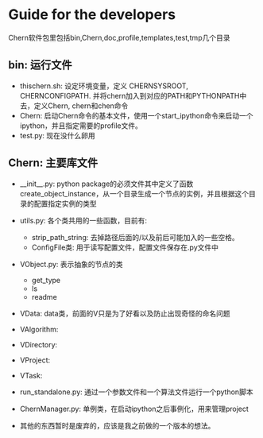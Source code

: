 # Guide for the developers

Chern软件包里包括bin,Chern,doc,profile,templates,test,tmp几个目录

## bin: 运行文件
+ thischern.sh: 设定环境变量，定义 CHERNSYSROOT, CHERNCONFIGPATH. 并将chern加入到对应的PATH和PYTHONPATH中去，定义Chern, chern和chen命令
+ Chern: 启动Chern命令的基本文件，使用一个start_ipython命令来启动一个ipython，并且指定需要的profile文件。
+ test.py: 现在没什么卵用

## Chern: 主要库文件
+ \_\_init\_\_.py: python package的必须文件其中定义了函数create_object_instance，从一个目录生成一个节点的实例，并且根据这个目录的配置指定实例的类型
+ utils.py: 各个类共用的一些函数，目前有:
    + strip_path_string: 去掉路径后面的/以及前后可能加入的一些空格。
    + ConfigFile类: 用于读写配置文件，配置文件保存在.py文件中
+ VObject.py: 表示抽象的节点的类
    + get_type
    + ls
    + readme

+ VData: data类，前面的V只是为了好看以及防止出现奇怪的命名问题
+ VAlgorithm:
+ VDirectory:
+ VProject:
+ VTask:
+ run_standalone.py: 通过一个参数文件和一个算法文件运行一个python脚本

+ ChernManager.py: 单例类，在启动ipython之后事例化，用来管理project
+ 其他的东西暂时是废弃的，应该是我之前做的一个版本的想法。

